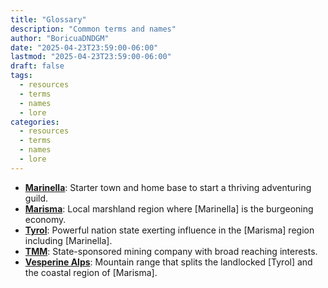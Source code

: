 ```yaml
---
title: "Glossary"
description: "Common terms and names"
author: "BoricuaDNDGM"
date: "2025-04-23T23:59:00-06:00"
lastmod: "2025-04-23T23:59:00-06:00"
draft: false
tags:
  - resources
  - terms
  - names
  - lore
categories:
  - resources
  - terms
  - names
  - lore
---
```


- **[Marinella](marinella.md#marinella)**: Starter town and home base to start a thriving adventuring guild.
- **[Marisma](marinella.md#marisma)**: Local marshland region where [Marinella] is the burgeoning economy.
- **[Tyrol](tyrol.md#tyrol)**: Powerful nation state exerting influence in the [Marisma] region including [Marinella].
- **[TMM](tyrol.md#tyrolian-minerals-and-materials-company)**: State-sponsored mining company with broad reaching interests.
- **[Vesperine Alps](tyrol.md#vesperine-alps)**: Mountain range that splits the landlocked [Tyrol] and the coastal region of [Marisma].